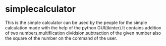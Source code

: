 # simplecalculator
This is the simple calculator can be used by the people for the simple calculation made with the help of the python GUI(tkinter).It contains addition of two numbers,multiflication
dividsion,subtraction of the given number also the square of the  number on the command of the user.
